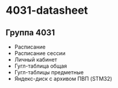 # 4031-datasheet

## Группа 4031

- Расписание
- Расписание сессии
- Личный кабинет
- Гугл-таблица общая
- Гугл-таблицы предметные
- Яндекс-диск с архивом ПВП (STM32)
